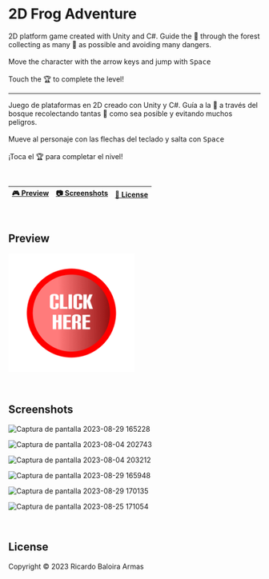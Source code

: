 # 2D Frog Adventure

2D platform game created with Unity and C#. 
Guide the 🐸 through the forest collecting as many 🍓 as possible and avoiding many dangers.
<br>
<br>
Move the character with the arrow keys and jump with <kbd>Space</kbd>
<br>
<br>
Touch the 🏆 to complete the level!

---------------------------------------------

Juego de plataformas en 2D creado con Unity y C#.
Guía a la 🐸 a través del bosque recolectando tantas 🍓 como sea posible y evitando muchos peligros.
<br>
<br>
Mueve al personaje con las flechas del teclado y salta con <kbd>Space</kbd>
<br>
<br>
¡Toca el 🏆 para completar el nivel!

<br>

| [🎮 Preview](#preview) | [:camera: Screenshots](#screenshots) | [🔖 License](#license) |
| --------------- | -------- | ----------- |

<br>

## Preview

[<img src="images/button.png" width="50%">](https://www.youtube.com/watch?v=ZZD9Gz4yYV0 "Preview 2D Frog Adventure")


<br>

## Screenshots

![Captura de pantalla 2023-08-29 165228](https://github.com/ricardobar96/2D-Frog-Adventure/assets/73242474/b871bbba-f2d8-4d63-9d71-eaa9897064ad)


![Captura de pantalla 2023-08-04 202743](https://github.com/ricardobar96/2D-Frog-Adventure/assets/73242474/314b36f0-e630-4a60-9795-650fd930189c)


![Captura de pantalla 2023-08-04 203212](https://github.com/ricardobar96/2D-Frog-Adventure/assets/73242474/6de2754f-7e35-4152-a8c2-735cdf95752a)


![Captura de pantalla 2023-08-29 165948](https://github.com/ricardobar96/2D-Frog-Adventure/assets/73242474/37360d75-5862-498e-8ddd-98885676db3d)


![Captura de pantalla 2023-08-29 170135](https://github.com/ricardobar96/2D-Frog-Adventure/assets/73242474/94e5f66d-4109-4255-ab0c-d11b4a885feb)


![Captura de pantalla 2023-08-25 171054](https://github.com/ricardobar96/2D-Frog-Adventure/assets/73242474/39d0c411-a3f2-44b7-ab93-dfb14a3cc653)

<br>

## License
Copyright ©️ 2023 Ricardo Baloira Armas
